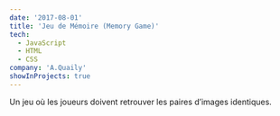 ```yaml
---
date: '2017-08-01'
title: 'Jeu de Mémoire (Memory Game)'
tech:
  - JavaScript
  - HTML
  - CSS
company: 'A.Quaily'
showInProjects: true
---
```


Un jeu où les joueurs doivent retrouver les paires d’images identiques. 

